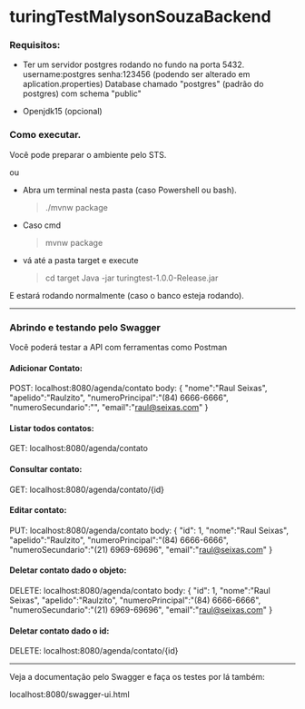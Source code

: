 # turingTestMalysonSouzaBackend

### Requisitos:

* Ter um servidor postgres rodando no fundo na porta 5432.
username:postgres
senha:123456
(podendo ser alterado em aplication.properties)
Database chamado "postgres" (padrão do postgres) com schema "public"

* Openjdk15 (opcional)

### Como executar.

Você pode preparar o ambiente pelo STS.

ou

- Abra um terminal nesta pasta (caso Powershell ou bash).
  > ./mvnw package
- Caso cmd
  > mvnw package

- vá até a pasta target e execute
  > cd target
  > Java -jar turingtest-1.0.0-Release.jar

E estará rodando normalmente (caso o banco esteja rodando).

<hr>

### Abrindo e testando pelo Swagger

Você poderá testar a API com ferramentas como Postman

#### Adicionar Contato:
POST: localhost:8080/agenda/contato
body:
{
    "nome":"Raul Seixas",
    "apelido":"Raulzito",
    "numeroPrincipal":"(84) 6666-6666",
    "numeroSecundario":"",
    "email":"raul@seixas.com"
}

#### Listar todos contatos:
GET: localhost:8080/agenda/contato

#### Consultar contato:
GET: localhost:8080/agenda/contato/{id}

#### Editar contato:
PUT: localhost:8080/agenda/contato
body:
{
    "id": 1,
    "nome":"Raul Seixas",
    "apelido":"Raulzito",
    "numeroPrincipal":"(84) 6666-6666",
    "numeroSecundario":"(21) 6969-69696",
    "email":"raul@seixas.com"
}

#### Deletar contato dado o objeto:
DELETE: localhost:8080/agenda/contato
body:
{
    "id": 1,
    "nome":"Raul Seixas",
    "apelido":"Raulzito",
    "numeroPrincipal":"(84) 6666-6666",
    "numeroSecundario":"(21) 6969-69696",
    "email":"raul@seixas.com"
}

#### Deletar contato dado o id:
DELETE: localhost:8080/agenda/contato/{id}

<HR>

Veja a documentação pelo Swagger e faça os testes por lá também:

localhost:8080/swagger-ui.html

